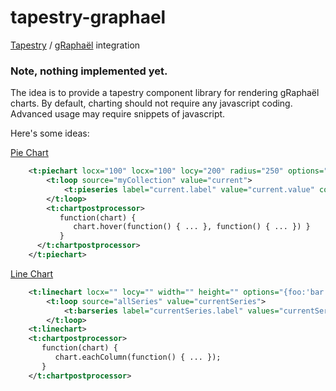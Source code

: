 tapestry-graphael
=================

[Tapestry](http://tapestry.apache.org/) / [gRaphaël](http://g.raphaeljs.com) integration

### Note, nothing implemented yet.


The idea is to provide a tapestry component library for rendering gRaphaël charts. By default, charting should not require any javascript coding. Advanced usage may require snippets of javascript.

Here's some ideas:

[Pie Chart](http://g.raphaeljs.com/reference.html#Paper.piechart)
```xml
	<t:piechart locx="100" locx="100" locy="200" radius="250" options="{legendpos: 'west'}">
		<t:loop source="myCollection" value="current">
			<t:pieseries label="current.label" value="current.value" color="" />
		</t:loop>
		<t:chartpostprocessor>
		   function(chart) { 
		      chart.hover(function() { ... }, function() { ... }) }
		   }
	  </t:chartpostprocessor>
	</t:piechart>
```

[Line Chart](http://g.raphaeljs.com/reference.html#Paper.linechart)
```xml
	<t:linechart locx="" locy="" width="" height="" options="{foo:'bar'}">
		<t:loop source="allSeries" value="currentSeries">
			<t:barseries label="currentSeries.label" values="currentSeries.values" />
		</t:loop>
	<t:linechart>
	<t:chartpostprocessor>
	   function(chart) { 
	      chart.eachColumn(function() { ... });
	   }
	</t:chartpostprocessor>
```
